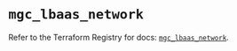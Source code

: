# `mgc_lbaas_network`

Refer to the Terraform Registry for docs: [`mgc_lbaas_network`](https://registry.terraform.io/providers/magalucloud/mgc/0.39.0/docs/resources/lbaas_network).
